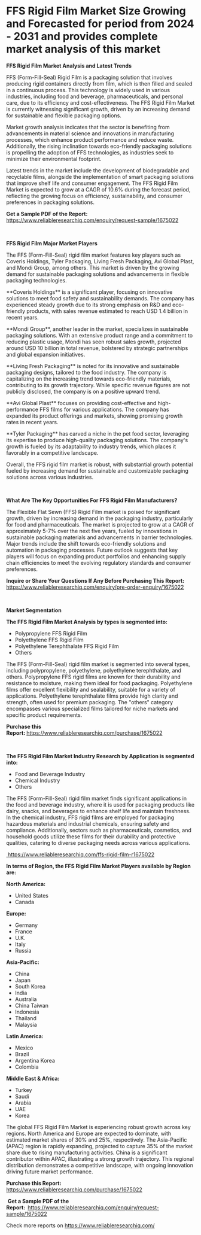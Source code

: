 <p><h1>FFS Rigid Film Market Size Growing and Forecasted for period from 2024 - 2031 and provides complete market analysis of this market</h1></p><p><strong>FFS Rigid Film Market Analysis and Latest Trends</strong></p>
<p><p>FFS (Form-Fill-Seal) Rigid Film is a packaging solution that involves producing rigid containers directly from film, which is then filled and sealed in a continuous process. This technology is widely used in various industries, including food and beverage, pharmaceuticals, and personal care, due to its efficiency and cost-effectiveness. The FFS Rigid Film Market is currently witnessing significant growth, driven by an increasing demand for sustainable and flexible packaging options. </p><p>Market growth analysis indicates that the sector is benefiting from advancements in material science and innovations in manufacturing processes, which enhance product performance and reduce waste. Additionally, the rising inclination towards eco-friendly packaging solutions is propelling the adoption of FFS technologies, as industries seek to minimize their environmental footprint.</p><p>Latest trends in the market include the development of biodegradable and recyclable films, alongside the implementation of smart packaging solutions that improve shelf life and consumer engagement. The FFS Rigid Film Market is expected to grow at a CAGR of 10.6% during the forecast period, reflecting the growing focus on efficiency, sustainability, and consumer preferences in packaging solutions.</p></p>
<p><strong>Get a Sample PDF of the Report:&nbsp;</strong> <a href="https://www.reliableresearchiq.com/enquiry/request-sample/1675022?utm_campaign=1842&utm_medium=2&utm_source=Github&utm_content=ia&utm_term=28122024&utm_id=ffs-rigid-film">https://www.reliableresearchiq.com/enquiry/request-sample/1675022</a></p>
<p>&nbsp;</p>
<p><strong>FFS Rigid Film Major Market Players</strong></p>
<p><p>The FFS (Form-Fill-Seal) rigid film market features key players such as Coveris Holdings, Tyler Packaging, Living Fresh Packaging, Avi Global Plast, and Mondi Group, among others. This market is driven by the growing demand for sustainable packaging solutions and advancements in flexible packaging technologies.</p><p>**Coveris Holdings** is a significant player, focusing on innovative solutions to meet food safety and sustainability demands. The company has experienced steady growth due to its strong emphasis on R&D and eco-friendly products, with sales revenue estimated to reach USD 1.4 billion in recent years.</p><p>**Mondi Group**, another leader in the market, specializes in sustainable packaging solutions. With an extensive product range and a commitment to reducing plastic usage, Mondi has seen robust sales growth, projected around USD 10 billion in total revenue, bolstered by strategic partnerships and global expansion initiatives.</p><p>**Living Fresh Packaging** is noted for its innovative and sustainable packaging designs, tailored to the food industry. The company is capitalizing on the increasing trend towards eco-friendly materials, contributing to its growth trajectory. While specific revenue figures are not publicly disclosed, the company is on a positive upward trend.</p><p>**Avi Global Plast** focuses on providing cost-effective and high-performance FFS films for various applications. The company has expanded its product offerings and markets, showing promising growth rates in recent years.</p><p>**Tyler Packaging** has carved a niche in the pet food sector, leveraging its expertise to produce high-quality packaging solutions. The company's growth is fueled by its adaptability to industry trends, which places it favorably in a competitive landscape.</p><p>Overall, the FFS rigid film market is robust, with substantial growth potential fueled by increasing demand for sustainable and customizable packaging solutions across various industries.</p></p>
<p>&nbsp;</p>
<p><strong>What Are The Key Opportunities For FFS Rigid Film Manufacturers?</strong></p>
<p><p>The Flexible Flat Sewn (FFS) Rigid Film market is poised for significant growth, driven by increasing demand in the packaging industry, particularly for food and pharmaceuticals. The market is projected to grow at a CAGR of approximately 5-7% over the next five years, fueled by innovations in sustainable packaging materials and advancements in barrier technologies. Major trends include the shift towards eco-friendly solutions and automation in packaging processes. Future outlook suggests that key players will focus on expanding product portfolios and enhancing supply chain efficiencies to meet the evolving regulatory standards and consumer preferences.</p></p>
<p><strong>Inquire or Share Your Questions If Any Before Purchasing This Report:</strong> <a href="https://www.reliableresearchiq.com/enquiry/pre-order-enquiry/1675022?utm_campaign=1842&utm_medium=2&utm_source=Github&utm_content=ia&utm_term=28122024&utm_id=ffs-rigid-film">https://www.reliableresearchiq.com/enquiry/pre-order-enquiry/1675022</a></p>
<p>&nbsp;</p>
<p><strong>Market Segmentation</strong></p>
<p><strong>The FFS Rigid Film Market Analysis by types is segmented into:</strong></p>
<p><ul><li>Polypropylene FFS Rigid Film</li><li>Polyethylene FFS Rigid Film</li><li>Polyethylene Terephthalate FFS Rigid Film</li><li>Others</li></ul></p>
<p><p>The FFS (Form-Fill-Seal) rigid film market is segmented into several types, including polypropylene, polyethylene, polyethylene terephthalate, and others. Polypropylene FFS rigid films are known for their durability and resistance to moisture, making them ideal for food packaging. Polyethylene films offer excellent flexibility and sealability, suitable for a variety of applications. Polyethylene terephthalate films provide high clarity and strength, often used for premium packaging. The "others" category encompasses various specialized films tailored for niche markets and specific product requirements.</p></p>
<p><strong>Purchase this Report:&nbsp;</strong><a href="https://www.reliableresearchiq.com/purchase/1675022?utm_campaign=1842&utm_medium=2&utm_source=Github&utm_content=ia&utm_term=28122024&utm_id=ffs-rigid-film">https://www.reliableresearchiq.com/purchase/1675022</a></p>
<p>&nbsp;</p>
<p><strong>The FFS Rigid Film Market Industry Research by Application is segmented into:</strong></p>
<p><ul><li>Food and Beverage Industry</li><li>Chemical Industry</li><li>Others</li></ul></p>
<p><p>The FFS (Form-Fill-Seal) rigid film market finds significant applications in the food and beverage industry, where it is used for packaging products like dairy, snacks, and beverages to enhance shelf life and maintain freshness. In the chemical industry, FFS rigid films are employed for packaging hazardous materials and industrial chemicals, ensuring safety and compliance. Additionally, sectors such as pharmaceuticals, cosmetics, and household goods utilize these films for their durability and protective qualities, catering to diverse packaging needs across various applications.</p></p>
<p><a href="https://www.reliableresearchiq.com/ffs-rigid-film-r1675022?utm_campaign=1842&utm_medium=2&utm_source=Github&utm_content=ia&utm_term=28122024&utm_id=ffs-rigid-film">&nbsp;https://www.reliableresearchiq.com/ffs-rigid-film-r1675022</a></p>
<p><strong>In terms of Region, the FFS Rigid Film Market Players available by Region are:</strong></p>
<p>
    <p> <strong> North America: </strong>
        <ul>
            <li>United States</li>
            <li>Canada</li>
        </ul>
        </p> 
    <p> <strong> Europe: </strong>
        <ul>
            <li>Germany</li>
            <li>France</li>
            <li>U.K.</li>
            <li>Italy</li>
            <li>Russia</li>
        </ul>
        </p> 
    <p> <strong> Asia-Pacific: </strong>
        <ul>
            <li>China</li>
            <li>Japan</li>
            <li>South Korea</li>
            <li>India</li>
            <li>Australia</li>
            <li>China Taiwan</li>
            <li>Indonesia</li>
            <li>Thailand</li>
            <li>Malaysia</li>
        </ul>
        </p> 
    <p> <strong> Latin America: </strong>
        <ul>
            <li>Mexico</li>
            <li>Brazil</li>
            <li>Argentina Korea</li>
            <li>Colombia</li>
        </ul>
        </p> 
    <p> <strong> Middle East & Africa: </strong>
        <ul>
            <li>Turkey</li>
            <li>Saudi</li>
            <li>Arabia</li>
            <li>UAE</li>
            <li>Korea</li>
        </ul>
    </p>
    </p>
<p><p>The global FFS Rigid Film Market is experiencing robust growth across key regions. North America and Europe are expected to dominate, with estimated market shares of 30% and 25%, respectively. The Asia-Pacific (APAC) region is rapidly expanding, projected to capture 35% of the market share due to rising manufacturing activities. China is a significant contributor within APAC, illustrating a strong growth trajectory. This regional distribution demonstrates a competitive landscape, with ongoing innovation driving future market performance.</p></p>
<p><strong>Purchase this Report: </strong><a href="https://www.reliableresearchiq.com/purchase/1675022?utm_campaign=1842&utm_medium=2&utm_source=Github&utm_content=ia&utm_term=28122024&utm_id=ffs-rigid-film">https://www.reliableresearchiq.com/purchase/1675022</a></p>
<p>&nbsp;<strong>Get a Sample PDF of the Report:&nbsp;&nbsp;</strong><a href="https://www.reliableresearchiq.com/enquiry/request-sample/1675022?utm_campaign=1842&utm_medium=2&utm_source=Github&utm_content=ia&utm_term=28122024&utm_id=ffs-rigid-film">https://www.reliableresearchiq.com/enquiry/request-sample/1675022</a></p>
<p><strong></strong></p>
<p>Check more reports on <a href="https://www.reliableresearchiq.com/?utm_campaign=1842&utm_medium=2&utm_source=Github&utm_content=ia&utm_term=28122024&utm_id=ffs-rigid-film">https://www.reliableresearchiq.com/</a></p>